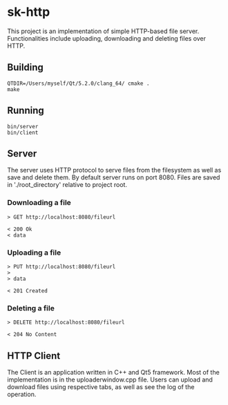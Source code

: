 # sk-http

This project is an implementation of simple HTTP-based file server. Functionalities include uploading, downloading and deleting files over HTTP.

## Building

```
QTDIR=/Users/myself/Qt/5.2.0/clang_64/ cmake .
make
```

## Running

```
bin/server
bin/client
```

## Server

The server uses HTTP protocol to serve files from the filesystem as well as save and delete them. By default server runs on port 8080. Files are saved in './root_directory' relative to project root.

### Downloading a file

```
> GET http://localhost:8080/fileurl

< 200 Ok
< data
```

### Uploading a file

```
> PUT http://localhost:8080/fileurl
>
> data

< 201 Created
```

### Deleting a file

```
> DELETE http://localhost:8080/fileurl

< 204 No Content
```

## HTTP Client

The Client is an application written in C++ and Qt5 framework. Most of the implementation is in the uploaderwindow.cpp file. Users can upload and download files using respective tabs, as well as see the log of the operation.
